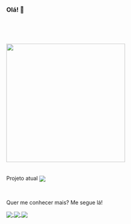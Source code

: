 ### Olá! 👋

</br>

##
  

</br>
<div>
  <img width="313" src="https://github-readme-stats.vercel.app/api/top-langs/?username=CassiaDM&count_private=true&layout=compact&theme=shades-of-purple&border_radius=15&custom_title=Most Used Languages"/>
</div></br></br>
  



  <div>
    <label>Projeto atual </label>
    <a href="https://www.canva.com/design/DAEn49FT01M/PrF6b-_W9h8LUR4y0uYjvg/view?website#1:a-rede-social-que-faltava" > 
      <img align="center" src="https://img.shields.io/badge/petsOn-❤️-orange">
    </a>
  </div></br>
  
##

Quer me conhecer mais? Me segue lá!

<div>
  <a href="https://www.linkedin.com/in/cassia-dmartins/" target="_blank"> 
    <img align="center" src="https://img.shields.io/badge/LinkedIn-0077B5?style=for-the-badge&logo=linkedin&logoColor=white" target="_blank">
  </a>
  <a href="https://www.tinkercad.com/users/1YvaGkrMYDf-cassiadmartins?category=circuits&sort=likes&view_mode=default" target="_blank"> 
    <img align="center" src="https://img.shields.io/badge/Tinkecard-4EA94B?style=for-the-badge&logoColor=white" target="_blank">
  </a>
  <a href="https://steamcommunity.com/profiles/76561199093523336/" target="blank"> 
    <img align="center" src="https://img.shields.io/badge/Steam-000000?style=for-the-badge&logo=steam&logoColor=white" target="_blank">
  </a>
</div>

